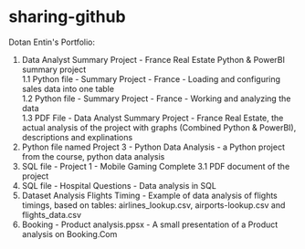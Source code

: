# sharing-github
Dotan Entin's Portfolio:
1. Data Analyst Summary Project - France Real Estate Python & PowerBI summary project <br>
  1.1 Python file - Summary Project - France - Loading and configuring sales data into one table<br>
  1.2 Python file - Summary Project - France - Working and analyzing the data<br>
  1.3 PDF File - Data Analyst Summary Project - France Real Estate, the actual analysis of the project with graphs (Combined Python & PowerBI), descriptions and explinations
2. Python file named Project 3 - Python Data Analysis - a Python project from the course, python data analysis
3. SQL file - Project 1 - Mobile Gaming Complete
  3.1 PDF document of the project
4. SQL file - Hospital Questions - Data analysis in SQL
5. Dataset Analysis Flights Timing - Example of data analysis of flights timings, based on tables: airlines_lookup.csv, airports-lookup.csv and flights_data.csv
6. Booking - Product analysis.ppsx - A small presentation of a Product analysis on Booking.Com
